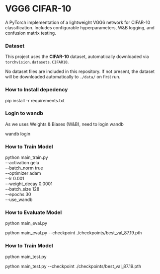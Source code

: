 # VGG6 CIFAR-10
A PyTorch implementation of a lightweight VGG6 network for CIFAR-10 classification.
Includes configurable hyperparameters, W&B logging, and confusion matrix testing.

### Dataset
This project uses the **CIFAR-10** dataset, automatically downloaded via `torchvision.datasets.CIFAR10`.

No dataset files are included in this repository.
If not present, the dataset will be downloaded automatically to `./data/` on first run.

### How to Install depedency
pip install -r requirements.txt

### Login to wandb
As we uses Weights & Biases (W&B), need to login wandb

wandb login

### How to Train Model
python main_train.py \
  --activation gelu \
  --batch_norm true \
  --optimizer adam \
  --lr 0.001 \
  --weight_decay 0.0001 \
  --batch_size 128 \
  --epochs 30 \
  --use_wandb


### How to Evaluate Model
python main_eval.py

python main_eval.py --checkpoint ./checkpoints/best_val_87.19.pth 

### How to Train Model
python main_test.py

python main_test.py --checkpoint ./checkpoints/best_val_87.19.pth 